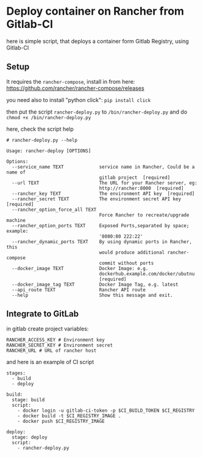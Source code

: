 # Deploy container on Rancher from Gitlab-CI

here is simple script, that deploys a container form Gitlab Registry, using Gitlab-CI


## Setup

It requires the `rancher-compose`, install in from here: https://github.com/rancher/rancher-compose/releases

you need also to install "python click": `pip install click`

then put the script `rancher-deploy.py` to `/bin/rancher-deploy.py` and do `chmod +x /bin/rancher-deploy.py`

here, check the script help

```
# rancher-deploy.py --help

Usage: rancher-deploy [OPTIONS]

Options:
  --service_name TEXT             service name in Rancher, Could be a name of
                                  gitlab project  [required]
  --url TEXT                      The URL for your Rancher server, eg:
                                  http://rancher:8000  [required]
  --rancher_key TEXT              The environment API key  [required]
  --rancher_secret TEXT           The environment secret API key  [required]
  --rancher_option_force_all TEXT
                                  Force Rancher to recreate/upgrade machine
  --rancher_option_ports TEXT     Exposed Ports,separated by space; example:
                                  '8080:80 222:22'
  --rancher_dynamic_ports TEXT    By using dynamic ports in Rancher, this
                                  would produce additional rancher-compose
                                  commit without ports
  --docker_image TEXT             Docker Image: e.g.
                                  dockerhub.example.com/docker/ubutnu
                                  [required]
  --docker_image_tag TEXT         Docker Image Tag, e.g. latest
  --api_route TEXT                Rancher API route
  --help                          Show this message and exit.

```

## Integrate to GitLab

in gitlab create project variables:
```
RANCHER_ACCESS_KEY # Environment key
RANCHER_SECRET_KEY # Environment secret
RANCHER_URL	# URL of rancher host
```

and here is an example of CI script

```
stages:
  - build
  - deploy

build:
  stage: build
  script:
    - docker login -u gitlab-ci-token -p $CI_BUILD_TOKEN $CI_REGISTRY
    - docker build -t $CI_REGISTRY_IMAGE .
    - docker push $CI_REGISTRY_IMAGE

deploy:
  stage: deploy
  script:
    - rancher-deploy.py
```
